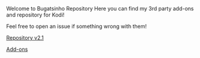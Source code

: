Welcome to Bugatsinho Repository
Here you can find my 3rd party add-ons and repository for Kodi!

Feel free to open an issue if something wrong with them!

[Repository v2.1](https://github.com/bugatsinho/bugatsinho.github.io/blob/master/repository.bugatsinho-2.1.zip)

[Add-ons](https://github.com/bugatsinho/bugatsinho.github.io/blob/master/)
